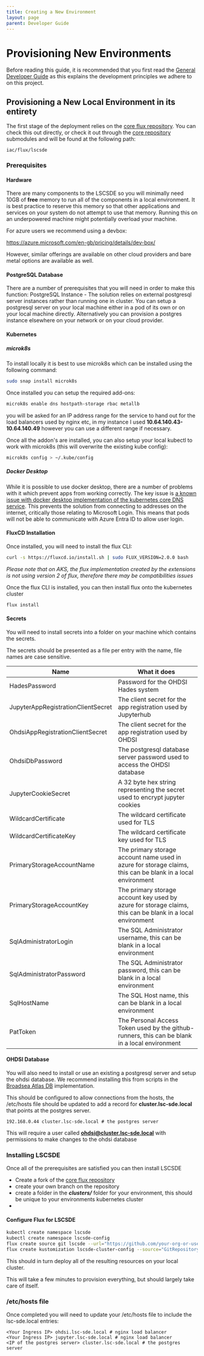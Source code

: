 ```yaml
---
title: Creating a New Environment
layout: page
parent: Developer Guide
---
```

# Provisioning New Environments
Before reading this guide, it is recommended that you first read the [General Developer Guide](../../Developers.md) as this explains the development principles we adhere to on this project.

## Provisioning a New Local Environment in its entirety
The first stage of the deployment relies on the [core flux repository](https://github.com/lsc-sde/iac-flux-lscsde). You can check this out directly, or check it out through the [core repository](https://github.com/lsc-sde/lsc-sde) submodules and will be found at the following path:

```
iac/flux/lscsde
```

### Prerequisites
#### Hardware
There are many components to the LSCSDE so you will minimally need 10GB of **free** memory to run all of the components in a local environment. It is best practice to reserve this memory so that other applications and services on your system do not attempt to use that memory. Running this on an underpowered machine might potentially overload your machine.

For azure users we recommend using a devbox:

https://azure.microsoft.com/en-gb/pricing/details/dev-box/

However, similar offerings are available on other cloud providers and bare metal options are available as well. 

#### PostgreSQL Database
There are a number of prerequisites that you will need in order to make this function:
PostgreSQL Instance - The solution relies on external postgresql server instances rather than running one in cluster. You can setup a postgresql server on your local machine either in a pod of its own or on your local machine directly. Alternatively you can provision a postgres instance elsewhere on your network or on your cloud provider.

#### Kubernetes
##### microk8s
To install locally it is best to use microk8s which can be installed using the following command:

```bash
sudo snap install microk8s
```

Once installed you can setup the required add-ons:

```bash
microk8s enable dns hostpath-storage rbac metallb
```

you will be asked for an IP address range for the service to hand out for the load balancers used by nginx etc, in my instance I used **10.64.140.43-10.64.140.49** however you can use a different range if necessary.

Once all the addon's are installed, you can also setup your local kubectl to work with microk8s (this will overwrite the existing kube config):

```bash
microk8s config > ~/.kube/config
```

##### Docker Desktop
While it is possible to  use docker desktop, there are a number of problems with it which prevent apps from working correctly. The key issue is [a known issue with docker desktop implementation of the kubernetes core DNS service](https://github.com/docker/for-win/issues/13768). This prevents the solution from connecting to addresses on the internet, critically those relating to Microsoft Login. This means that pods will not be able to communicate with Azure Entra ID to allow user login.

#### FluxCD Installation

Once installed, you will need to install the flux CLI:
```bash
curl -s https://fluxcd.io/install.sh | sudo FLUX_VERSION=2.0.0 bash
```

*Please note that on AKS, the flux implementation created by the extensions is not using version 2 of flux, therefore there may be compatibilities issues*

Once the flux CLI is installed, you can then install flux onto the kubernetes cluster
```bash
flux install
```

#### Secrets
You will need to install secrets into a folder on your machine which contains the secrets.

The secrets should be presented as a file per entry with the name, file names are case sensitive.

| Name | What it does |
| --- | --- |
| HadesPassword | Password for the OHDSI Hades system |
| JupyterAppRegistrationClientSecret | The client secret for the app registration used by Jupyterhub |
| OhdsiAppRegistrationClientSecret | The client secret for the app registration used by OHDSI |
| OhdsiDbPassword | The postgresql database server password used to access the OHDSI database |
| JupyterCookieSecret | A 32 byte hex string representing the secret used to encrypt jupyter cookies |
| WildcardCertificate  | The wildcard certificate used for TLS |
| WildcardCertificateKey | The wildcard certificate key used for TLS |
| PrimaryStorageAccountName | The primary storage account name used in azure for storage claims, this can be blank in a local environment |
| PrimaryStorageAccountKey | The primary storage account key used by azure for storage claims, this can be blank in a local environment |
| SqlAdministratorLogin  | The SQL Administrator username, this can be blank in a local environment |
| SqlAdministratorPassword | The SQL Administrator password, this can be blank in a local environment |
| SqlHostName | The SQL Host name, this can be blank in a local environment |
| PatToken | The Personal Access Token used by the github-runners, this can be blank in a local environment |


#### OHDSI Database
You will also need to install or use an existing a postgresql server and setup the ohdsi database. We recommend installing this from scripts in the [Broadsea Atlas DB](https://github.com/OHDSI/Broadsea-Atlasdb/) implementation.

This should be configured to allow connections from the hosts, the /etc/hosts file should be updated to add a record for **cluster.lsc-sde.local** that points at the postgres server.

```
192.168.0.44 cluster.lsc-sde.local # the postgres server
```

This will require a user called **ohdsi@cluster.lsc-sde.local** with permissions to make changes to the ohdsi database

### Installing LSCSDE
Once all of the prerequisites are satisfied you can then install LSCSDE

* Create a fork of the [core flux repository](https://github.com/lsc-sde/iac-flux-lscsde)
* create your own branch on the repository
* create a folder in the ***clusters/*** folder for your environment, this should be unique to your environments kubernetes cluster
* 


#### Configure Flux for LSCSDE
```bash
kubectl create namespace lscsde
kubectl create namespace lscsde-config
flux create source git lscsde --url="https://github.com/your-org-or-user/your-fork-repository" --branch=path/to/your/branch --namespace=lscsde
flux create kustomization lscsde-cluster-config --source="GitRepository/lscsde" --namespace=lscsde --path="./clusters/your-cluster" --interval=1m --prune=true --health-check-timeout=10m --wait=false
```

This should in turn deploy all of the resulting resources on your local cluster.

This will take a few minutes to provision everything, but should largely take care of itself. 

### /etc/hosts file
Once completed you will need to update your /etc/hosts file to include the lsc-sde.local entries:

```
<Your Ingress IP> ohdsi.lsc-sde.local # nginx load balancer
<Your Ingress IP> jupyter.lsc-sde.local # nginx load balancer
<IP of the postgres server> cluster.lsc-sde.local # the postgres server
```
